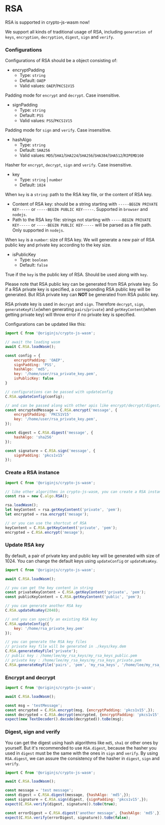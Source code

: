 # RSA

RSA is supported in crypto-js-wasm now!

We support all kinds of traditional usage of RSA, including `generation of keys`, `encryption`, `decryption`, `digest`, `sign` and `verify`.

### Configurations

Configurations of RSA should be a object consisting of:

- encryptPadding
  - Type: `string`
  - Default: `OAEP`
  - Valid values: `OAEP`/`PKCS1V15`

Padding mode for `encrypt` and `decrypt`. Case insensitive.

- signPadding
  - Type: `string`
  - Default: `PSS`
  - Valid values: `PSS`/`PKCS1V15`

Padding mode for `sign` and `verify`. Case insensitive.

- hashAlgo
  - Type: `string`
  - Default: `SHA256`
  - Valid values: `MD5`/`SHA1`/`SHA224`/`SHA256`/`SHA384`/`SHA512`/`RIPEMD160`

Hasher for `encrypt`, `decrypt`, `sign` and `verify`. Case insensitive.

- key
  - Type: `string` | `number`
  - Default: `1024`

When `key` is a `string`: path to the RSA key file, or the content of RSA key.

- Content of RSA key: should be a string starting with `-----BEGIN PRIVATE KEY-----` or `-----BEGIN PUBLIC KEY-----`. Supported in `browser` and `nodejs`.
- Path to the RSA key file: strings not starting with `-----BEGIN PRIVATE KEY-----` or `-----BEGIN PUBLIC KEY-----` will be parsed as a file path. Only supported in `nodejs`.

When `key` is a `number`: size of RSA key. We will generate a new pair of RSA public key and private key according to the key size.

- isPublicKey
  - Type: `boolean`
  - Default: `false`

True if the `key` is the public key of RSA. Should be used along with `key`.

Please note that RSA public key can be generated from RSA private key. So if a RSA private key is specified, a corresponding RSA public key will be generated. But RSA private key can **NOT** be generated from RSA public key. 

RSA private key is used in `decrypt` and `sign`. Therefore `decrypt`, `sign`, `generateKeyFile`(when generating `pairs`/`private`) and `getKeyContent`(when getting private key) will throw error if no private key is specified.



Configurations can be updated like this:

```javascript
import C from '@originjs/crypto-js-wasm';

// await the loading wasm
await C.RSA.loadWasm();

const config = {
    encryptPadding: 'OAEP',
    signPadding: 'PSS',
    hashAlgo: 'md5',
    key: '/home/user/rsa_private_key.pem',
    isPublicKey: false
}

// configurations can be passed with updateConfig
C.RSA.updateConfig(config);

// and can be passed along with other apis like encrypt/decrypt/digest/sign/verify
const encryptedMessage = C.RSA.encrypt('message', {
    encryptPadding: 'PKCS1V15'
    key: '/home/user/rsa_private_key.pem',
});

const digest = C.RSA.digest('message', {
    hashAlgo: 'sha256'
});

const signature = C.RSA.sign('message', {
    signPadding: 'pkcs1v15'
});
```

### Create a RSA instance

```javascript
import C from '@originjs/crypto-js-wasm';

// like other algorithms in crypto-js-wasm, you can create a RSA instance
const rsa = new C.algo.RSA();

rsa.loadWasm();
let keyContent = rsa.getKeyContent('private', 'pem');
let encrypted = rsa.encrypt('mesage');

// or you can use the shortcut of RSA
keyContent = C.RSA.getKeyContent('private', 'pem');
encrypted = C.RSA.encrypt('mesage');
```

### Update RSA key

By default, a pair of private key and public key will be generated with size of 1024. You can change the default keys using `updateConfig` or `updateRsaKey`.

```javascript
import C from '@originjs/crypto-js-wasm';

await C.RSA.loadWasm();

// you can get the key content in string
const privateKeyContent = C.RSA.getKeyContent('private', 'pem');
const publicKeyContent = C.RSA.getKeyContent('public', 'pem');

// you can generate another RSA key
C.RSA.updateRsaKey(2048);

// and you can specify an existing RSA key
C.RSA.updateConfig({
    key: '/home/rsa_private_key.pem'
});

// you can generate the RSA key files
// private key file will be generated in ./keys/key.dem
C.RSA.generateKeyFile('private');
// public key : /home/lee/my_rsa_keys/my_rsa_keys_public.pem
// private key : /home/lee/my_rsa_keys/my_rsa_keys_private.pem
C.RSA.generateKeyFile('pairs', 'pem', 'my_rsa_keys', '/home/lee/my_rsa_keys');
```

### Encrypt and decrypt

```javascript
import C from '@originjs/crypto-js-wasm';

await C.RSA.loadWasm();

const msg = 'testMessage';
const encrypted = C.RSA.encrypt(msg, {encryptPadding: 'pkcs1v15',});
const decrypted = C.RSA.decrypt(encrypted, {encryptPadding: 'pkcs1v15',});
expect(new TextDecoder().decode(decrypted)).toBe(msg);
```

### Digest, sign and verify

You can get the digest using hash algorithms like `md5`, `sha1` or other ones by yourself. But it's recommended to use `RSA.digest`, because the hasher you used in `digest` must be the same with the ones in `sign` and `verify`. By using `RSA.digest`, we can assure the consistency of the hasher in `digest`, `sign` and `verify`.

```javascript
import C from '@originjs/crypto-js-wasm';

await C.RSA.loadWasm();

const message = 'test message';
const digest = C.RSA.digest(message, {hashAlgo: 'md5',});
const signature = C.RSA.sign(digest, {signPadding: 'pkcs1v15',});
expect(C.RSA.verify(digest, signature)).toBe(true);

const errorDigest = C.RSA.digest('another message', {hashAlgo: 'md5',});
expect(C.RSA.verify(errorDigest, signature)).toBe(false);
```

